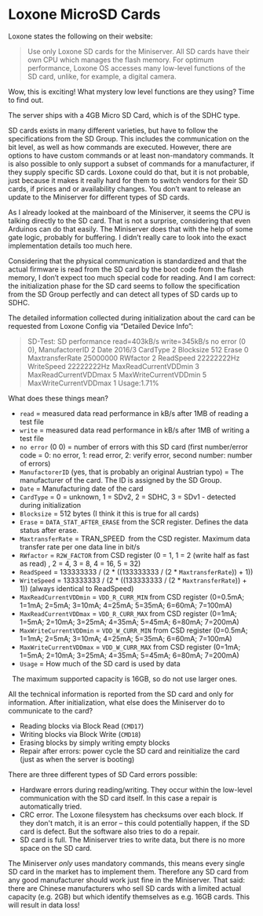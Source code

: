 # Loxone MicroSD Cards

Loxone states the following on their website:

> Use only Loxone SD cards for the Miniserver. All SD cards have their own CPU which manages the flash memory. For optimum performance, Loxone OS accesses many low-level functions of the SD card, unlike, for example, a digital camera.

Wow, this is exciting! What mystery low level functions are they using? Time to find out.

The server ships with a 4GB Micro SD Card, which is of the SDHC type.

SD cards exists in many different varieties, but have to follow the specifications from the SD Group. This includes the communication on the bit level, as well as how commands are executed. However, there are options to have custom commands or at least non-mandatory commands. It is also possible to only support a subset of commands for a manufacturer, if they supply specific SD cards. Loxone could do that, but it is not probable, just because it makes it really hard for them to switch vendors for their SD cards, if prices and or availability changes. You don’t want to release an update to the Miniserver for different types of SD cards.

As I already looked at the mainboard of the Miniserver, it seems the CPU is talking directly to the SD card. That is not a surprise, considering that even Arduinos can do that easily. The Miniserver does that with the help of some gate logic, probably for buffering. I didn’t really care to look into the exact implementation details too much here.

Considering that the physical communication is standardized and that the actual firmware is read from the SD card by the boot code from the flash memory, I don’t expect too much special code for reading. And I am correct: the initialization phase for the SD card seems to follow the specification from the SD Group perfectly and can detect all types of SD cards up to SDHC.

The detailed information collected during initialization about the card can be requested from Loxone Config via “Detailed Device Info”:

> SD-Test: SD performance read=403kB/s write=345kB/s no error (0 0), ManufactorerID 2 Date 2016/3 CardType 2 Blocksize 512 Erase 0 MaxtransferRate 25000000 RWfactor 2 ReadSpeed 22222222Hz WriteSpeed 22222222Hz MaxReadCurrentVDDmin 3 MaxReadCurrentVDDmax 5 MaxWriteCurrentVDDmin 5 MaxWriteCurrentVDDmax 1 Usage:1.71%

What does these things mean?

- `read` = measured data read performance in kB/s after 1MB of reading a test file
- `write` = measured data read performance in kB/s after 1MB of writing a test file
- `no error` (0 0) = number of errors with this SD card (first number/error code = 0: no error, 1: read error, 2: verify error, second number: number of errors)
- `ManufactorerID` (yes, that is probably an original Austrian typo) = The manufacturer of the card. The ID is assigned by the SD Group.
- `Date` = Manufacturing date of the card
- `CardType` = 0 = unknown, 1 = SDv2, 2 = SDHC, 3 = SDv1 - detected during initialization
- `Blocksize` = 512 bytes (I think it this is true for all cards)
- `Erase` = `DATA_STAT_AFTER_ERASE` from the SCR register. Defines the data status after erase.
- `MaxtransferRate` = TRAN_SPEED` `from the CSD register. Maximum data transfer rate per one data line in bit/s
- `RWfactor` = `R2W_FACTOR` from CSD register (0 = 1, 1 = 2 (write half as fast as read) , 2 = 4, 3 = 8, 4 = 16, 5 = 32)
- `ReadSpeed` = 133333333 / (2 * ((133333333 / (2 * `MaxtransferRate`)) + 1))
- `WriteSpeed` = 133333333 / (2 * ((133333333 / (2 * `MaxtransferRate`)) + 1)) (always identical to ReadSpeed)
- `MaxReadCurrentVDDmin` = `VDD_R_CURR_MIN` from CSD register (0=0.5mA; 1=1mA; 2=5mA; 3=10mA; 4=25mA; 5=35mA; 6=60mA; 7=100mA)
- `MaxReadCurrentVDDmax` = `VDD_R_CURR_MAX` from CSD register (0=1mA; 1=5mA; 2=10mA; 3=25mA; 4=35mA; 5=45mA; 6=80mA; 7=200mA)
- `MaxWriteCurrentVDDmin` = `VDD_W_CURR_MIN` from CSD register (0=0.5mA; 1=1mA; 2=5mA; 3=10mA; 4=25mA; 5=35mA; 6=60mA; 7=100mA)
- `MaxWriteCurrentVDDmax` = `VDD_W_CURR_MAX` from CSD register (0=1mA; 1=5mA; 2=10mA; 3=25mA; 4=35mA; 5=45mA; 6=80mA; 7=200mA)
- `Usage` = How much of the SD card is used by data

 
The maximum supported capacity is 16GB, so do not use larger ones.

All the technical information is reported from the SD card and only for information. After initialization, what else does the Miniserver do to communicate to the card?

- Reading blocks via Block Read (`CMD17`)
- Writing blocks via Block Write (`CMD18`)
- Erasing blocks by simply writing empty blocks
- Repair after errors: power cycle the SD card and reinitialize the card (just as when the server is booting)

There are three different types of SD Card errors possible:

- Hardware errors during reading/writing. They occur within the low-level communication with the SD card itself. In this case a repair is automatically tried.
- CRC error. The Loxone filesystem has checksums over each block. If they don't match, it is an error – this could potentially happen, if the SD card is defect. But the software also tries to do a repair.
- SD card is full. The Miniserver tries to write data, but there is no more space on the SD card.

The Miniserver <em>only</em> uses mandatory commands, this means every single SD card in the market has to implement them. Therefore any SD card from any good manufacturer should work just fine in the Miniserver. That said: there are Chinese manufacturers who sell SD cards with a limited actual capacity (e.g. 2GB) but which identify themselves as e.g. 16GB cards. This will result in data loss!
